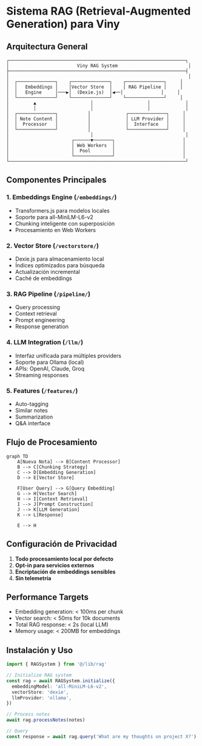 # Sistema RAG (Retrieval-Augmented Generation) para Viny

## Arquitectura General

```
┌─────────────────────────────────────────────────────────────────┐
│                         Viny RAG System                          │
├─────────────────────────────────────────────────────────────────┤
│                                                                  │
│  ┌──────────────┐    ┌──────────────┐    ┌──────────────┐     │
│  │   Embeddings │    │Vector Store  │    │ RAG Pipeline │     │
│  │   Engine     │───▶│  (Dexie.js)  │◀──│              │     │
│  └──────────────┘    └──────────────┘    └──────────────┘     │
│         ▲                    │                    │             │
│         │                    │                    │             │
│  ┌──────────────┐           │             ┌──────────────┐     │
│  │ Note Content │           │             │ LLM Provider │     │
│  │  Processor   │           │             │  Interface   │     │
│  └──────────────┘           │             └──────────────┘     │
│                              │                                  │
│                       ┌──────▼───────┐                         │
│                       │ Web Workers  │                         │
│                       │  Pool        │                         │
│                       └──────────────┘                         │
└─────────────────────────────────────────────────────────────────┘
```

## Componentes Principales

### 1. **Embeddings Engine** (`/embeddings/`)

- Transformers.js para modelos locales
- Soporte para all-MiniLM-L6-v2
- Chunking inteligente con superposición
- Procesamiento en Web Workers

### 2. **Vector Store** (`/vectorstore/`)

- Dexie.js para almacenamiento local
- Índices optimizados para búsqueda
- Actualización incremental
- Caché de embeddings

### 3. **RAG Pipeline** (`/pipeline/`)

- Query processing
- Context retrieval
- Prompt engineering
- Response generation

### 4. **LLM Integration** (`/llm/`)

- Interfaz unificada para múltiples providers
- Soporte para Ollama (local)
- APIs: OpenAI, Claude, Groq
- Streaming responses

### 5. **Features** (`/features/`)

- Auto-tagging
- Similar notes
- Summarization
- Q&A interface

## Flujo de Procesamiento

```mermaid
graph TD
    A[Nueva Nota] --> B[Content Processor]
    B --> C[Chunking Strategy]
    C --> D[Embedding Generation]
    D --> E[Vector Store]

    F[User Query] --> G[Query Embedding]
    G --> H[Vector Search]
    H --> I[Context Retrieval]
    I --> J[Prompt Construction]
    J --> K[LLM Generation]
    K --> L[Response]

    E --> H
```

## Configuración de Privacidad

1. **Todo procesamiento local por defecto**
2. **Opt-in para servicios externos**
3. **Encriptación de embeddings sensibles**
4. **Sin telemetría**

## Performance Targets

- Embedding generation: < 100ms per chunk
- Vector search: < 50ms for 10k documents
- Total RAG response: < 2s (local LLM)
- Memory usage: < 200MB for embeddings

## Instalación y Uso

```typescript
import { RAGSystem } from '@/lib/rag'

// Initialize RAG system
const rag = await RAGSystem.initialize({
  embeddingModel: 'all-MiniLM-L6-v2',
  vectorStore: 'dexie',
  llmProvider: 'ollama',
})

// Process notes
await rag.processNotes(notes)

// Query
const response = await rag.query('What are my thoughts on project X?')
```

